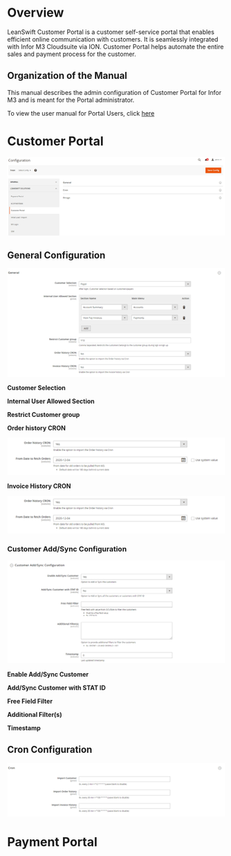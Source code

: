
# Overview

LeanSwift Customer Portal is a customer self-service portal that enables efficient online communication with customers. It is seamlessly integrated with Infor M3 Cloudsuite via ION. Customer Portal helps automate the entire sales and payment process for the customer.

## Organization of the Manual

This manual describes the admin configuration of Customer Portal for Infor M3 and is meant for the Portal administrator.

To view the user manual for Portal Users, click [here](usermanual-customerportal-user.md)

# Customer Portal

<kbd>
<img alt="Customerportal Configuration" src="../../images/usermanual-admin/customerportal_configurations.png">
</kbd>

## General Configuration

<kbd>
<img alt="General Configuration" src="../../images/usermanual-admin/customerportal_generalconfiguration.png">
</kbd>
  
**Customer Selection**

**Internal User Allowed Section**

**Restrict Customer group**

**Order history CRON**

<kbd>
<img alt="Order history CRON" src="../../images/usermanual-admin/order_history_cron.png">
</kbd>

**Invoice History CRON**

<kbd>
<img alt="Invoice History CRON" src="../../images/usermanual-admin/order_history_cron.png">
</kbd>

### Customer Add/Sync Configuration

<kbd>
<img alt="customerportal addsyncconfiguration " src="../../images/usermanual-admin/customerportal_addsyncconfig.png">
</kbd>

**Enable Add/Sync Customer**

**Add/Sync Customer with STAT ID**

**Free Field Filter**

**Additional Filter(s)**

**Timestamp**

## Cron Configuration

<kbd>
<img alt="Customerportal cron configuration" src="../../images/usermanual-admin/customerportal_cron.png">
</kbd>


# Payment Portal

